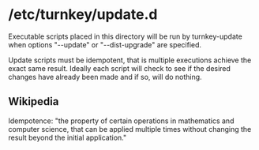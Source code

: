 /etc/turnkey/update.d
=====================

Executable scripts placed in this directory will be run by turnkey-update
when options "--update" or "--dist-upgrade" are specified.

Update scripts must be idempotent, that is multiple executions achieve the
exact same result.  Ideally each script will check to see if the desired
changes have already been made and if so, will do nothing.

Wikipedia
---------
Idempotence: "the property of certain operations in mathematics and computer science, that can be applied multiple times without changing the result beyond the initial application."
 
